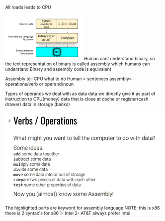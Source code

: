 All roads leads to CPU

<img src="Pictures/Pasted image 20250708164935.png " width="250">
Human cant understand binary, so the text representation of binary is called assembly which humans can understand
Binary and assembly code is equivalent

Assembly tell CPU what to do 
Human = sentences
assembly= operations/verb or operand/noun

Types of operands we deal with as data
data we directly give it as part of  instruction to CPU(money)
data that is close at cache or register(cash drawer)
data in storage (banks)

<img src="Pictures/Pasted image 20250708165850.png " width="500">
The highlighted parts are keyword for assembly language
NOTE: this is x86
there is 2 syntax's for x86
1- Intel
2- AT&T
always prefer Intel